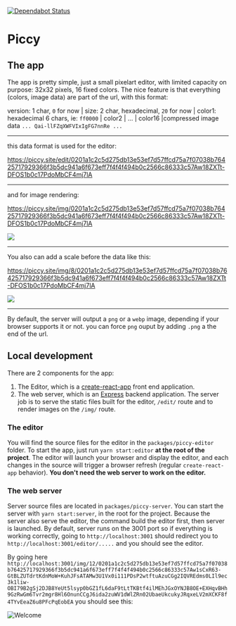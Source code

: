 [![Dependabot Status](https://api.dependabot.com/badges/status?host=github&repo=stuff/piccy)](https://dependabot.com)

# Piccy

## The app

The app is pretty simple, just a small pixelart editor, with limited capacity on purpose: 32x32 pixels, 16 fixed colors. The nice feature is that everything (colors, image data) are part of the url, with this format:

version: 1 char, `0` for now | size: 2 char, hexadecimal, `20` for now | color1: hexadecimal 6 chars, ie: `ff0000` |  color2 | ... | color16 |compressed image data `... Qai-llFZqXWFVIxIgFG7nnRe ...`

---

this data format is used for the editor:

https://piccy.site/edit/0201a1c2c5d275db13e53ef7d57ffcd75a7f07038b76425717929366f3b5dc941a6f673eff7f4f4f494b0c2566c86333c57Aw18ZXTt-DFOS1b0c17PdoMbCF4mj7lA

---

and for image rendering:

https://piccy.site/img/0201a1c2c5d275db13e53ef7d57ffcd75a7f07038b76425717929366f3b5dc941a6f673eff7f4f4f494b0c2566c86333c57Aw18ZXTt-DFOS1b0c17PdoMbCF4mj7lA

![](https://piccy.site/img/0201a1c2c5d275db13e53ef7d57ffcd75a7f07038b76425717929366f3b5dc941a6f673eff7f4f4f494b0c2566c86333c57Aw18ZXTt-DFOS1b0c17PdoMbCF4mj7lA)

---

You also can add a scale before the data like this:

https://piccy.site/img/8/0201a1c2c5d275db13e53ef7d57ffcd75a7f07038b76425717929366f3b5dc941a6f673eff7f4f4f494b0c2566c86333c57Aw18ZXTt-DFOS1b0c17PdoMbCF4mj7lA

![](https://piccy.site/img/8/0201a1c2c5d275db13e53ef7d57ffcd75a7f07038b76425717929366f3b5dc941a6f673eff7f4f4f494b0c2566c86333c57Aw18ZXTt-DFOS1b0c17PdoMbCF4mj7lA)

---

By default, the server will output a `png` or a `webp` image, depending if your browser supports it or not.
you can force `png` ouput by adding `.png` a the end of the url.

## Local development

There are 2 components for the app:

1. The Editor, which is a [create-react-app](https://create-react-app.dev/) front end application.
2. The web server, which is an [Express](https://expressjs.com/) backend application. The server job is to serve the static files built for the editor, `/edit/` route and to render images on the `/img/` route.

### The editor

You will find the source files for the editor in the `packages/piccy-editor` folder. To start the app, just run `yarn start:editor` **at the root of the project**. The editor will launch your browser and display the editor, and each changes in the source will trigger a browser refresh (regular `create-react-app` behavior).
**You don't need the web server to work on the editor.**

### The web server

Server source files are located in `packages/piccy-server`. You can start the server with `yarn start:server`, in the root for the project. Because the server also serve the editor, the command build the editor first, then server is launched.
By default, server runs on the 3001 port so if everything is working correctly, going to `http://localhost:3001` should redirect you to `http://localhost:3001/editor/.....` and you should see the editor.

By going here `http://localhost:3001/img/12/0201a1c2c5d275db13e53ef7d57ffcd75a7f07038b76425717929366f3b5dc941a6f673eff7f4f4f494b0c2566c86333c57Aw1sCxR63-GtBLZUTdrtKdnMoW+KuhJFsATAMw3U1Vx0i111PDsP2wtftuAzuCGg2IQVREdms0LIl9ec3k1liw-OBI79B2gSj2DJB8YeUt5lsyp0bGZ1fL6daF9tLtTKBtf4ilMEhJGxOYNJB8OE+EXHqvBHh9GzRwGm6Tvr2mgr8Hl6OnunCCgJ6ida2zuWV1dWlZRn02UbaeUkcukyJRqxeLV2mXCKF8f4TYvEeaZ6u8PFcPqEobEA` you should see this:

![Welcome](https://piccy.site/img/6/0201a1c2c5d275db13e53ef7d57ffcd75a7f07038b76425717929366f3b5dc941a6f673eff7f4f4f494b0c2566c86333c57Aw1sCxR63-GtBLZUTdrtKdnMoW+KuhJFsATAMw3U1Vx0i111PDsP2wtftuAzuCGg2IQVREdms0LIl9ec3k1liw-OBI79B2gSj2DJB8YeUt5lsyp0bGZ1fL6daF9tLtTKBtf4ilMEhJGxOYNJB8OE+EXHqvBHh9GzRwGm6Tvr2mgr8Hl6OnunCCgJ6ida2zuWV1dWlZRn02UbaeUkcukyJRqxeLV2mXCKF8f4TYvEeaZ6u8PFcPqEobEA)

